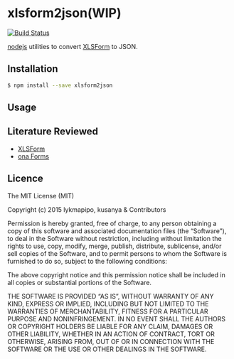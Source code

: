 xlsform2json(WIP)
=================

[![Build Status](https://travis-ci.org/lykmapipo/xlsform2json.svg?branch=master)](https://travis-ci.org/lykmapipo/xlsform2json)

[nodejs](https://github.com/nodejs) utilities to convert [XLSForm](http://xlsform.org/) to JSON.

## Installation
```sh
$ npm install --save xlsform2json
```

## Usage


## Literature Reviewed
- [XLSForm](http://xlsform.org/)
- [ona Forms](https://help.ona.io/guides/forms/)


## Licence

The MIT License (MIT)

Copyright (c) 2015 lykmapipo, kusanya & Contributors

Permission is hereby granted, free of charge, to any person obtaining a copy of this software and associated documentation files (the “Software”), to deal in the Software without restriction, including without limitation the rights to use, copy, modify, merge, publish, distribute, sublicense, and/or sell copies of the Software, and to permit persons to whom the Software is furnished to do so, subject to the following conditions:

The above copyright notice and this permission notice shall be included in all copies or substantial portions of the Software.

THE SOFTWARE IS PROVIDED “AS IS”, WITHOUT WARRANTY OF ANY KIND, EXPRESS OR IMPLIED, INCLUDING BUT NOT LIMITED TO THE WARRANTIES OF MERCHANTABILITY, FITNESS FOR A PARTICULAR PURPOSE AND NONINFRINGEMENT. IN NO EVENT SHALL THE AUTHORS OR COPYRIGHT HOLDERS BE LIABLE FOR ANY CLAIM, DAMAGES OR OTHER LIABILITY, WHETHER IN AN ACTION OF CONTRACT, TORT OR OTHERWISE, ARISING FROM, OUT OF OR IN CONNECTION WITH THE SOFTWARE OR THE USE OR OTHER DEALINGS IN THE SOFTWARE. 
